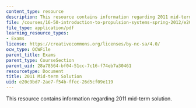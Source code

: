 ```yaml
---
content_type: resource
description: This resource contains information regarding 2011 mid-term solution.
file: /courses/16-50-introduction-to-propulsion-systems-spring-2012/e20c9bd72ae7f54bffec26d5cf09e119_MIT16_50S12_mid_sol.pdf
file_type: application/pdf
learning_resource_types:
- Exams
license: https://creativecommons.org/licenses/by-nc-sa/4.0/
ocw_type: OCWFile
parent_title: Exams
parent_type: CourseSection
parent_uid: 28a78564-bf04-51cc-7c16-f74eb7a30461
resourcetype: Document
title: 2011 Mid-term Solution
uid: e20c9bd7-2ae7-f54b-ffec-26d5cf09e119
---
```

This resource contains information regarding 2011 mid-term solution.